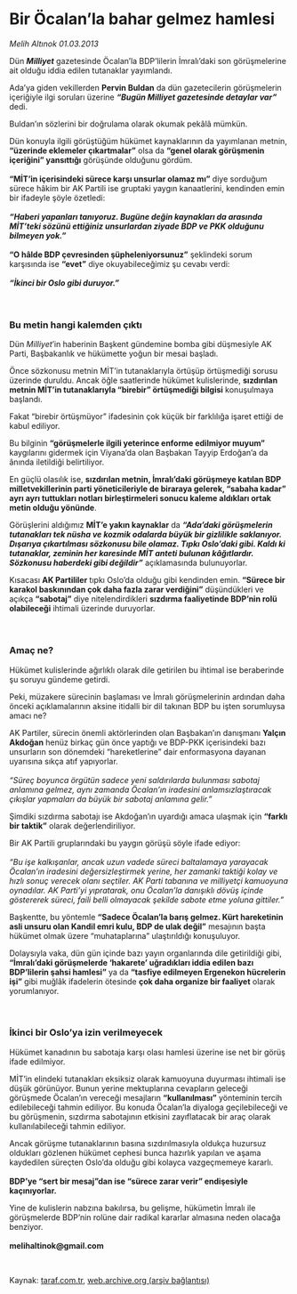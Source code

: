 # Bir Öcalan’la bahar gelmez hamlesi

*Melih Altınok 01.03.2013*

<div class="yazi"><p>Dün <b><i>Milliyet</i></b> gazetesinde Öcalan’la BDP’lilerin İmralı’daki son görüşmelerine ait olduğu iddia edilen tutanaklar yayımlandı.</p>
<p>Ada’ya giden vekillerden <b>Pervin Buldan</b> da dün gazetecilerin görüşmelerin içeriğiyle ilgi soruları üzerine <b><i>“Bugün Milliyet gazetesinde detaylar var”</i></b> dedi. </p>
<p>Buldan’ın sözlerini bir doğrulama olarak okumak pekâlâ mümkün.</p>
<p>Dün konuyla ilgili görüştüğüm hükümet kaynaklarının da yayımlanan metnin, <b>“üzerinde eklemeler çıkartmalar”</b> olsa da <b>“genel olarak görüşmenin içeriğini” yansıttığı</b> görüşünde olduğunu gördüm.<br/><br/><b>“MİT’in içerisindeki sürece karşı unsurlar olamaz mı”</b> diye sorduğum sürece hâkim bir AK Partili ise gruptaki yaygın kanaatlerini, kendinden emin bir ifadeyle şöyle özetledi:<br/><br/><b><i>“Haberi yapanları tanıyoruz. Bugüne değin kaynakları da arasında MİT’teki sözünü ettiğiniz unsurlardan ziyade BDP ve PKK olduğunu bilmeyen yok.”<br/><br/></i></b><b>“O hâlde BDP çevresinden şüpheleniyorsunuz”</b> şeklindeki sorum karşısında ise <b>“evet”</b> diye okuyabileceğimiz şu cevabı verdi:<br/><br/><b><i>“İkinci bir Oslo gibi duruyor.”<br/><br/><br/></i></b></p>
<h3>Bu metin hangi kalemden çıktı</h3>
<p>Dün <i>Milliyet</i>’in haberinin Başkent gündemine bomba gibi düşmesiyle AK Parti, Başbakanlık ve hükümette yoğun bir mesai başladı.</p>
<p>Önce sözkonusu metnin MİT’in tutanaklarıyla örtüşüp örtüşmediği sorusu üzerinde duruldu. Ancak öğle saatlerinde hükümet kulislerinde, <b>sızdırılan metnin MİT’in tutanaklarıyla “birebir” örtüşmediği bilgisi</b> konuşulmaya başlandı.</p>
<p>Fakat “birebir örtüşmüyor” ifadesinin çok küçük bir farklılığa işaret ettiği de kabul ediliyor. </p>
<p>Bu bilginin <b>“görüşmelerle ilgili yeterince enforme edilmiyor muyum”</b> kaygılarını gidermek için Viyana’da olan Başbakan Tayyip Erdoğan’a da ânında iletildiği belirtiliyor.</p>
<p>En güçlü olasılık ise, <b>sızdırılan metnin, İmralı’daki görüşmeye katılan BDP milletvekillerinin parti yöneticileriyle de biraraya gelerek, “sabaha kadar” ayrı ayrı tuttukları notları birleştirmeleri sonucu kaleme aldıkları ortak metin olduğu yönünde</b>.</p>
<p>Görüşlerini aldığımız <b>MİT’e yakın kaynaklar</b> da <b><i>“Ada’daki görüşmelerin tutanakları tek nüsha ve kozmik odalarda büyük bir gizlilikle saklanıyor. Dışarıya çıkartılması sözkonusu bile olamaz. Tıpkı Oslo’daki gibi. Kaldı ki tutanaklar, zeminin her karesinde MİT anteti bulunan kâğıtlardır. Sözkonusu haberdeki gibi değildir”</i></b> açıklamasında bulunuyorlar.</p>
<p>Kısacası <b>AK Partililer</b> tıpkı Oslo’da olduğu gibi kendinden emin. <b>“Sürece bir karakol baskınından çok daha fazla zarar verdiğini”</b> düşündükleri ve açıkça <b>“sabotaj”</b> diye nitelendirdikleri <b>sızdırma faaliyetinde BDP’nin rolü olabileceği</b> ihtimali üzerinde duruyorlar.<br/><br/><br/></p>
<h3>Amaç ne?</h3>
<p>Hükümet kulislerinde ağırlıklı olarak dile getirilen bu ihtimal ise beraberinde şu soruyu gündeme getirdi. </p>
<p>Peki, müzakere sürecinin başlaması ve İmralı görüşmelerinin ardından daha önceki açıklamalarının aksine itidalli bir dil takınan BDP bu işten sorumluysa amacı ne?</p>
<p>AK Partiler, sürecin önemli aktörlerinden olan Başbakan’ın danışmanı <b>Yalçın Akdoğan</b> henüz birkaç gün önce yaptığı ve BDP-PKK içerisindeki bazı unsurların son dönemdeki “hareketlerine” dair enformasyona dayanan uyarısına sıkça atıf yapıyorlar.<br/><br/><i>“Süreç boyunca örgütün sadece yeni saldırılarda bulunması sabotaj anlamına gelmez, aynı zamanda Öcalan’ın iradesini anlamsızlaştıracak çıkışlar yapmaları da büyük bir sabotaj anlamına gelir.”</i></p>
<p>Şimdiki sızdırma sabotajı ise Akdoğan’ın uyardığı amaca ulaşmak için <b>“farklı bir taktik”</b> olarak değerlendiriliyor.</p>
<p>Bir AK Partili gruplarındaki bu yaygın görüşü söyle ifade ediyor:<br/><br/><i>“Bu işe kalkışanlar, ancak uzun vadede süreci baltalamaya yarayacak Öcalan’ın iradesini değersizleştirmek yerine, her zamanki taktiği kolay ve hızlı sonuç verecek olanı seçtiler. AK Parti tabanına ve milliyetçi kamuoyuna oynadılar. AK Parti’yi yıpratarak, onu Öcalan’la danışıklı dövüş içinde göstererek süreci, faili belli olmayacak şekilde sabote etme yoluna gittiler.”</i></p>
<p>Başkentte, bu yöntemle <b>“Sadece Öcalan’la barış gelmez. Kürt hareketinin asli unsuru olan Kandil emri kulu, BDP de ulak değil”</b> mesajının başta hükümet olmak üzere “muhataplarına” ulaştırıldığı konuşuluyor.</p>
<p>Dolaysıyla vaka, dün gün içinde bazı yayın organlarında dile getirildiği gibi, <b>“İmralı’daki görüşmelerde ‘hakarete’ uğradıkları iddia edilen bazı BDP’lilerin şahsi hamlesi”</b> ya da <b>“tasfiye edilmeyen Ergenekon hücrelerin işi”</b> gibi muğlâk ifadelerin ötesinde <b>çok daha organize bir faaliyet</b> olarak yorumlanıyor.<br/><br/><br/></p>
<h3>İkinci bir Oslo’ya izin verilmeyecek</h3>
<p>Hükümet kanadının bu sabotaja karşı olası hamlesi üzerine ise net bir görüş ifade edilmiyor.</p>
<p>MİT’in elindeki tutanakları eksiksiz olarak kamuoyuna duyurması ihtimali ise düşük görünüyor. Bunun yerine mektuplarına cevapların geleceği görüşmede Öcalan’ın vereceği mesajların <b>“kullanılması”</b> yönteminin tercih edilebileceği tahmin ediliyor. Bu konuda Öcalan’la diyaloga geçilebileceği ve bu görüşmenin, sızdırma sabotajının etkisini zayıflatacak bir araç olarak kullanılabileceği tahmin ediliyor.</p>
<p>Ancak görüşme tutanaklarının basına sızdırılmasıyla oldukça huzursuz oldukları gözlenen hükümet cephesi bunca hazırlık yapılan ve aşama kaydedilen süreçten Oslo’da olduğu gibi kolayca vazgeçmemeye kararlı.<br/><br/><b>BDP’ye “sert bir mesaj”dan ise “sürece zarar verir” endişesiyle kaçınıyorlar.</b></p>
<p>Yine de kulislerin nabzına bakılırsa, bu gelişme, hükümetin İmralı ile görüşmelerde BDP’nin rolüne dair radikal kararlar almasına neden olacağa benziyor.<br/><br/><b>melihaltinok@gmail.com</b></p>
<p> </p>
</div>

Kaynak: [taraf.com.tr](http://www.taraf.com.tr/melih-altinok/makale-bir-ocalan-la-bahar-gelmez-hamlesi.htm), [web.archive.org (arşiv bağlantısı)](http://web.archive.org/web/20131114004636/http://www.taraf.com.tr/melih-altinok/makale-bir-ocalan-la-bahar-gelmez-hamlesi.htm)
